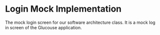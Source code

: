# Login Mock Implementation
The mock login screen for our software architecture class. It is a mock log in screen of the Glucouse application.
